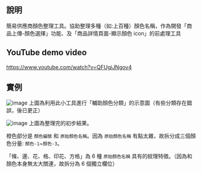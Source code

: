說明
---------------------

簡易供應商顏色整理工具。協助整理多種（如:上百種）顏色名稱，作為開發「商品上傳-顏色選擇」功能、及「商品詳情頁面-顯示顏色 icon」的前處理工具


YouTube demo video
---------------------

https://www.youtube.com/watch?v=QFUgiJNgov4


實例
---------------------
![image](https://i.imgur.com/QjnvSTb.png)
上圖為利用此小工具進行「輔助顏色分類」的示意圖（有些分類存在錯誤，後已更正）

![image](https://i.imgur.com/cNxEdFp.png)
上圖為整理完的初步結果。

橙色部分是 `顏色編號` 和 `原始顏色名稱`。因為 `原始顏色名稱` 有點太雜，故拆分成三個顏色分量: `顏色-1`~`顏色-3`。

「條、邊、花、格、印花、方格」為 6 種 `原始顏色名稱` 具有的紋理特徵。（因為和顏色本身無太大關連，故拆分為 6 個獨立欄位）
